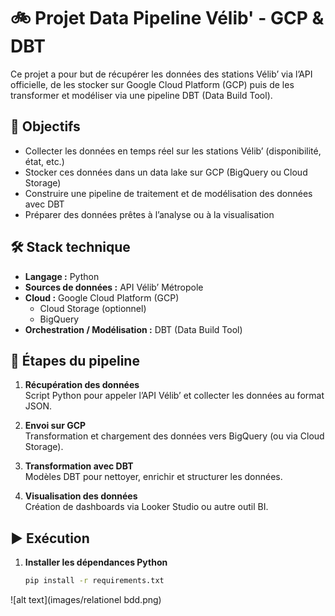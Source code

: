 # 🚲 Projet Data Pipeline Vélib' - GCP & DBT

Ce projet a pour but de récupérer les données des stations Vélib’ via l’API officielle, de les stocker sur Google Cloud Platform (GCP) puis de les transformer et modéliser via une pipeline DBT (Data Build Tool).

## 📌 Objectifs

- Collecter les données en temps réel sur les stations Vélib’ (disponibilité, état, etc.)
- Stocker ces données dans un data lake sur GCP (BigQuery ou Cloud Storage)
- Construire une pipeline de traitement et de modélisation des données avec DBT
- Préparer des données prêtes à l’analyse ou à la visualisation

## 🛠️ Stack technique

- **Langage :** Python  
- **Sources de données :** API Vélib’ Métropole  
- **Cloud :** Google Cloud Platform (GCP)  
  - Cloud Storage (optionnel)  
  - BigQuery  
- **Orchestration / Modélisation :** DBT (Data Build Tool)

## 🚀 Étapes du pipeline

1. **Récupération des données**  
   Script Python pour appeler l’API Vélib’ et collecter les données au format JSON.

2. **Envoi sur GCP**  
   Transformation et chargement des données vers BigQuery (ou via Cloud Storage).

3. **Transformation avec DBT**  
   Modèles DBT pour nettoyer, enrichir et structurer les données.

4. **Visualisation des données**  
   Création de dashboards via Looker Studio ou autre outil BI.

## ▶️ Exécution

1. **Installer les dépendances Python**  
   ```bash
   pip install -r requirements.txt

![alt text](images/relationel bdd.png)